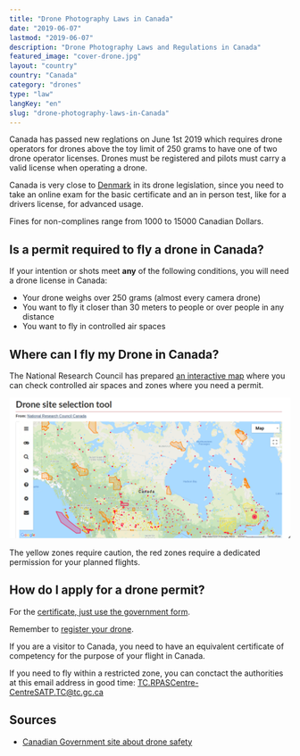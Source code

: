 ```yaml
---
title: "Drone Photography Laws in Canada"
date: "2019-06-07"
lastmod: "2019-06-07"
description: "Drone Photography Laws and Regulations in Canada"
featured_image: "cover-drone.jpg"
layout: "country"
country: "Canada"
category: "drones"
type: "law"
langKey: "en"
slug: "drone-photography-laws-in-Canada"
---
```


Canada has passed new reglations on June 1st 2019 which requires drone operators for drones above the toy limit of 250 grams to have one of two drone operator licenses. Drones must be registered and pilots must carry a valid license when operating a drone.

Canada is very close to [Denmark][denmark drone laws] in its drone legislation, since you need to take an online exam for the basic certificate and an in person test, like for a drivers license, for advanced usage.

Fines for non-complines range from 1000 to 15000 Canadian Dollars.

## Is a permit required to fly a drone in Canada?

If your intention or shots meet **any** of the following conditions, you will need a drone license in Canada:

- Your drone weighs over 250 grams (almost every camera drone)
- You want to fly it closer than 30 meters to people or over people in any distance
- You want to fly in controlled air spaces

## Where can I fly my Drone in Canada?

The National Research Council has prepared [an interactive map](https://nrc.canada.ca/en/drone-tool/) where you can check controlled air spaces and zones where you need a permit.

![canada drone restrictred airspace map](images/canada-drone-regulated-airspace.png)

The yellow zones require caution, the red zones require a dedicated permission for your planned flights.

## How do I apply for a drone permit?

For the [certificate, just use the government form](https://www.tc.gc.ca/en/services/aviation/drone-safety/get-drone-pilot-certificate.html).

Remember to [register your drone](https://www.tc.gc.ca/en/services/aviation/drone-safety/register-drone.html).

If you are a visitor to Canada, you need to have an equivalent certificate of competency for the purpose of your flight in Canada.

If you need to fly within a restricted zone, you can conctact the authorities at this email address in good time: [TC.RPASCentre-CentreSATP.TC@tc.gc.ca](mailto:TC.RPASCentre-CentreSATP.TC@tc.gc.ca)

## Sources

- [Canadian Government site about drone safety][tc drone safety]

[tc drone safety]: https://www.tc.gc.ca/en/services/aviation/drone-safety/flying-drone-safely-legally.html
[denmark drone laws]: https://law.photography/law/drone-photography-laws-in-denmark

